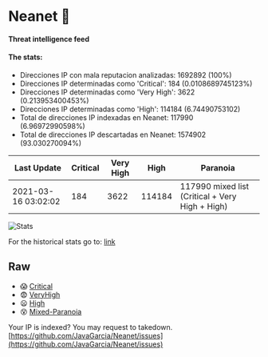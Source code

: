 # Neanet :hocho:
#### Threat intelligence feed
#### The stats:

- Direcciones IP con mala reputacion analizadas: 1692892 (100%)
- Direcciones IP determinadas como 'Critical':  184 (0.0108689745123%)
- Direcciones IP determinadas como 'Very High':  3622 (0.213953400453%)
- Direcciones IP determinadas como 'High':  114184 (6.74490753102)
- Total de direcciones IP indexadas en Neanet:  117990 (6.96972990598%)
- Total de direcciones IP descartadas en Neanet:  1574902 (93.030270094%)

| Last Update | Critical | Very High | High | Paranoia |
| --- | --- | --- | --- | --- |
| 2021-03-16 03:02:02 | 184 | 3622 | 114184 | 117990 mixed list (Critical + Very High + High)|

![Stats](https://docs.google.com/spreadsheets/d/e/2PACX-1vSnaNMIXVabIpDJjufMlzH7poXnshF3mgd8Is1g9ytUEzVsP5my4Trn8f-xkoLLQ38xpL3HtmUexLo6/pubchart?oid=501124687&format=image)

For the historical stats go to: [link](/stats.csv)
## Raw
- :scream: [Critical](https://raw.githubusercontent.com/JavaGarcia/Neanet/master/blacklists/neanet_critical.txt)
- :fearful: [VeryHigh](https://raw.githubusercontent.com/JavaGarcia/Neanet/master/blacklists/neanet_veryHigh.txtt)
- :frowning: [High](https://raw.githubusercontent.com/JavaGarcia/Neanet/master/blacklists/neanet_high.txt)
- :dizzy_face: [Mixed-Paranoia](https://raw.githubusercontent.com/JavaGarcia/Neanet/master/blacklists/neanet_all.txt)


Your IP is indexed? You may request to takedown. [https://github.com/JavaGarcia/Neanet/issues](https://github.com/JavaGarcia/Neanet/issues)
































































































































































































































































































































































































































































































































































































































































































































































































































































































































































































































































































































































































































































































































































































































































































































































































































































































































































































































































































































































































































































































































































































































































































































































































































































































































































































































































































































































































































































































































































































































































































































































































































































































































































































































































































































































































































































































































































































































































































































































































































































































































































































































































































































































































































































































































































































































































































































































































































































































































































































































































































